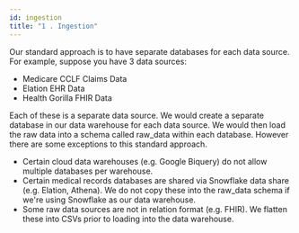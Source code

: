 ```yaml
---
id: ingestion
title: "1 . Ingestion"
---
```


Our standard approach is to have separate databases for each data source.  For example, suppose you have 3 data sources:
- Medicare CCLF Claims Data
- Elation EHR Data
- Health Gorilla FHIR Data

Each of these is a separate data source.  We would create a separate database in our data warehouse for each data source.  We would then load the raw data into a schema called raw_data within each database.  However there are some exceptions to this standard approach.

- Certain cloud data warehouses (e.g. Google Biquery) do not allow multiple databases per warehouse.
- Certain medical records databases are shared via Snowflake data share (e.g. Elation, Athena).  We do not copy these into the raw_data schema if we're using Snowflake as our data warehouse.
- Some raw data sources are not in relation format (e.g. FHIR).  We flatten these into CSVs prior to loading into the data warehouse.
